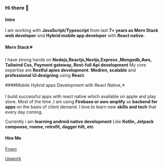 ### Hi there 👋
#### Intro
I am working with 
**JavaScript/Typescript**
 from last 
**7+ years as Mern Stack web developer** and 
**Hybrid mobile app developer** with 
**React native.**
#### Mern Stack✴️
 I have strong hands on 
**Nodejs,Reactjs,Nextjs,Express ,Mongodb,Aws, Tailwind Css, Payment gateway, Rest-full Api development**
My core expertise are 
**Restful apies development**.
**Modren, scalable** 
and 
**professional Ui designing**
using 
**React**.


####Mobile Hybrid apps Development with React Native,✴️

I build  successful apps with react native which  available on apple and play store.
Most of the time ,I am using 
**Firebase or aws amplify**
 as 
**backend for apps**
 on the basis of client demand.
I love to learn new 
**skills and tech**
 that every day coming.


Currently i am 
**learning android native development**
Like 
**Kotlin, Jetpack compoose, roome, retrofit, dagger hilt, etc**

#### Hire Me
[Fiverr](https://www.fiverr.com/waheed_js)

[Upwork ](https://www.upwork.com/freelancers/~0116aea276d33b7ca3)
